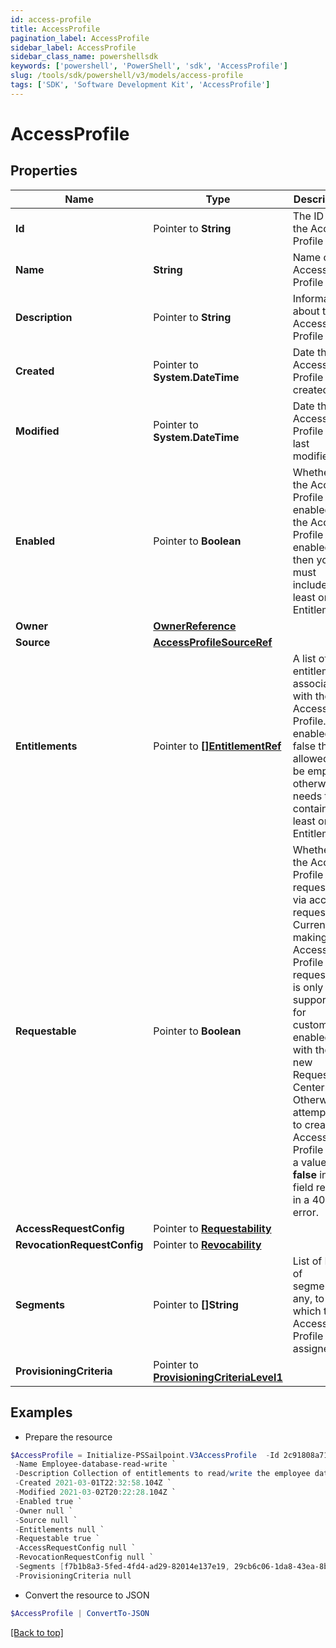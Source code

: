 ```yaml
---
id: access-profile
title: AccessProfile
pagination_label: AccessProfile
sidebar_label: AccessProfile
sidebar_class_name: powershellsdk
keywords: ['powershell', 'PowerShell', 'sdk', 'AccessProfile'] 
slug: /tools/sdk/powershell/v3/models/access-profile
tags: ['SDK', 'Software Development Kit', 'AccessProfile']
---
```



# AccessProfile

## Properties

Name | Type | Description | Notes
------------ | ------------- | ------------- | -------------
**Id** |  Pointer to **String** | The ID of the Access Profile | [optional] [readonly] 
**Name** |  **String** | Name of the Access Profile | [required]
**Description** |  Pointer to **String** | Information about the Access Profile | [optional] 
**Created** |  Pointer to **System.DateTime** | Date the Access Profile was created | [optional] [readonly] 
**Modified** |  Pointer to **System.DateTime** | Date the Access Profile was last modified. | [optional] [readonly] 
**Enabled** |  Pointer to **Boolean** | Whether the Access Profile is enabled. If the Access Profile is enabled then you must include at least one Entitlement. | [optional] [default to $true]
**Owner** |  [**OwnerReference**](owner-reference) |  | [required]
**Source** |  [**AccessProfileSourceRef**](access-profile-source-ref) |  | [required]
**Entitlements** |  Pointer to [**[]EntitlementRef**](entitlement-ref) | A list of entitlements associated with the Access Profile. If enabled is false this is allowed to be empty otherwise it needs to contain at least one Entitlement. | [optional] 
**Requestable** |  Pointer to **Boolean** | Whether the Access Profile is requestable via access request. Currently, making an Access Profile non-requestable is only supported  for customers enabled with the new Request Center. Otherwise, attempting to create an Access Profile with a value  **false** in this field results in a 400 error. | [optional] [default to $true]
**AccessRequestConfig** |  Pointer to [**Requestability**](requestability) |  | [optional] 
**RevocationRequestConfig** |  Pointer to [**Revocability**](revocability) |  | [optional] 
**Segments** |  Pointer to **[]String** | List of IDs of segments, if any, to which this Access Profile is assigned. | [optional] 
**ProvisioningCriteria** |  Pointer to [**ProvisioningCriteriaLevel1**](provisioning-criteria-level1) |  | [optional] 

## Examples

- Prepare the resource
```powershell
$AccessProfile = Initialize-PSSailpoint.V3AccessProfile  -Id 2c91808a7190d06e01719938fcd20792 `
 -Name Employee-database-read-write `
 -Description Collection of entitlements to read/write the employee database `
 -Created 2021-03-01T22:32:58.104Z `
 -Modified 2021-03-02T20:22:28.104Z `
 -Enabled true `
 -Owner null `
 -Source null `
 -Entitlements null `
 -Requestable true `
 -AccessRequestConfig null `
 -RevocationRequestConfig null `
 -Segments [f7b1b8a3-5fed-4fd4-ad29-82014e137e19, 29cb6c06-1da8-43ea-8be4-b3125f248f2a] `
 -ProvisioningCriteria null
```

- Convert the resource to JSON
```powershell
$AccessProfile | ConvertTo-JSON
```


[[Back to top]](#) 

